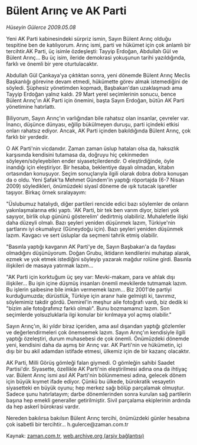 # Bülent Arınç ve AK Parti

*Hüseyin Gülerce 2009.05.08*

<tr><td class="metin" colspan="2" style="padding-top: 20px; padding-left: 5px; padding-right: 10px;">Yeni AK Parti kabinesindeki sürpriz ismin, Sayın Bülent Arınç olduğu tespitine ben de katılıyorum. Arınç ismi, parti ve hükümet için çok anlamlı bir tercihtir.AK Parti, üç isimle özdeşleşti: Tayyip Erdoğan, Abdullah Gül ve Bülent Arınç... Bu üç isim, ileride demokrasi yokuşunun tarihi yazıldığında, farklı ve önemli bir yere oturtulacaktır.</td></tr><tr><td class="metin" colspan="2" style="padding-top: 20px; padding-left: 5px; padding-right: 10px;"><p>Abdullah Gül Çankaya'ya çıktıktan sonra, yeni dönemde Bülent Arınç Meclis Başkanlığı görevine devam etmedi, hükümette görev almak istemediğini de söyledi. Şüphesiz yönetimden kopmadı, Başbakan'dan uzaklaşmadı ama Tayyip Erdoğan yalnız kaldı. 29 Mart yerel seçimlerinin sonucu, bence Bülent Arınç'ın AK Parti için önemini, başta Sayın Erdoğan, bütün AK Parti yönetimine hatırlattı.
<p>Biliyorum, Sayın Arınç'ın varlığından bile rahatsız olan insanlar, çevreler var. İnancı, düşünce dünyası, eğilip bükülmeyen duruşu, parti içindeki etkisi onları rahatsız ediyor. Ancak, AK Parti içinden bakıldığında Bülent Arınç, çok farklı bir yerdedir.
<p>O AK Parti'nin vicdanıdır. Zaman zaman üslup hataları olsa da, haksızlık karşısında kendisini tutamasa da, doğruyu hiç çekinmeden söyleyen/söyleyebilen ender siyasetçilerdendir. O eleştirdiğinde, öyle inandığı için eleştiriyor. Bir hesaba, beklentiye dayalı olmadan, kitabın ortasından konuşuyor. Seçim sonuçlarıyla ilgili olarak dobra dobra konuşan da o oldu. Yeni Şafak'ta Mehmet Gündem'in yaptığı röportajda (6-7 Nisan 2009) söyledikleri, önümüzdeki siyasî döneme de ışık tutacak işaretler taşıyor. Birkaç örnek sıralayayım:
<p>"Üslubumuz hatalıydı, diğer partileri rencide edici bazı söylemler de onların yakınlaşmalarına etki yaptı. 'AK Parti, bir tek ben varım diyor, bizleri yok sayıyor, birlik olup gününü gösterelim' dedirtmiş olabiliriz. Muhalefetle ilişki daha düzeyli olmalı. Bazı şeyleri yeniden düşünmek lazım, Türkiye'nin şartlarını iyi okumalıyız (Güneydoğu için). Bazı şeyleri yeniden düşünmek lazım. Kavgacı ve sert üsluplar da seçmeni tahrik etmiş olabilir.
<p>"Basınla yaptığı kavganın AK Parti'ye de, Sayın Başbakan'a da faydası olmadığını düşünüyorum. Doğan Grubu, iktidarın kendilerini muhatap alarak, ezmek ve yok etmek istediğini söyleyip yazarak mağdur rolüne girdi. Basınla ilişkileri de masaya yatırmak lazım...
<p>"AK Parti için korktuğum üç şey var: Mevki-makam, para ve ahlak dışı ilişkiler... Bu işin içine düşmüş insanları önemli mevkilerde tutmamak lazım. Bu işlerin şaibesine bile imkân vermemek lazım... Biz 2001'de partiyi kurduğumuzda; dürüstlük, Türkiye için aranır hale gelmişti ki, tavrımız, söylemimiz takdir gördü. Demirel'in meşhur aile fotoğrafı vardı, biz dedik ki "bizim aile fotoğrafımız farklı olmalı". Bunu bozmamamız lazım. Son seçimlerde yolsuzluklarla ilgi konular bir kırılmaya yol açmış olabilir."
<p>Sayın Arınç'ın, iki yıldır biraz içeriden, ama asıl dışarıdan yaptığı gözlemler ve değerlendirmeleri çok önemsemek lazım. Sayın Arınç'ın kendisiyle ilgili yaptığı özeleştiri, durum muhasebesi de çok önemli. Önümüzdeki dönemde yeni, kendisini daha da aşmış bir Arınç var. AK Parti'nin ve hükümetin, içi dışı bir bu akil adamdan istifade etmesi, ülkemiz için de bir kazanç olacaktır. 
<p>AK Parti, Milli Görüş gömleği falan giymedi. O gömleğin sahibi Saadet Partisi'dir. Siyasette, özellikle AK Parti'nin eleştirilmesi adına ona da ihtiyaç var. Bülent Arınç ismi asıl AK Parti'nin bölünmemesi adına, gelecek dönem için büyük kıymet ifade ediyor. Çünkü bu ülkede, bürokratik vesayetin siyasetteki en büyük oyunu; hep merkez sağı bölüp parçalamak olmuştur. Sadece şunu hatırlatayım; darbe dönemlerinden sonra kurulan sağ partilerin başına hep emekli generaller getirilmiştir. Sivil parçalama ekiplerinin ardında da hep askerî bürokrasi vardır. 
<p>Nereden bakılırsa bakılsın Bülent Arınç tercihi, önümüzdeki günler hesabına çok isabetli bir tercihtir... h.gulerce@zaman.com.tr<br/></p></p></p></p></p></p></p></p></p></td></tr>

Kaynak: [zaman.com.tr](http://zaman.com.tr/yazar.do?yazino=845860), [web.archive.org (arşiv bağlantısı)](http://web.archive.org/web/20090519185759/http://www.zaman.com.tr:80/yazar.do?yazino=845860)
